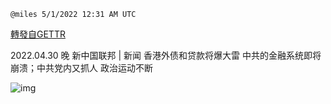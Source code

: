 
`@miles 5/1/2022 12:31 AM UTC`

[轉發自GETTR](https://gettr.com/post/p17ql0r86dd)

2022.04.30 晚 新中国联邦 | 新闻     香港外债和贷款将爆大雷 中共的金融系统即将崩溃；中共党内又抓人 政治运动不断

![img](https://media.gettr.com/group28/origin/2022/05/01/00/dc8614c5-bd5c-03f1-12c3-68e02110aacf/6383d6c383a688bc0ce747d8282e44b3.jpeg)
